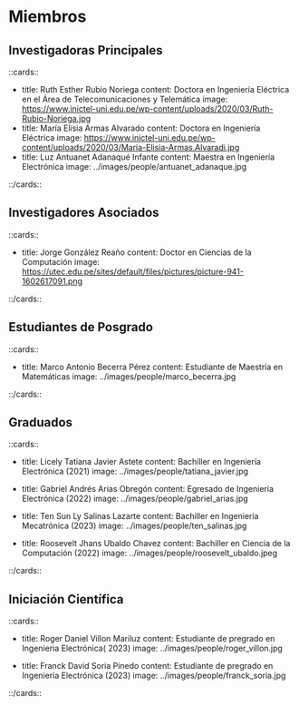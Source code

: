 # Miembros

## Investigadoras Principales

::cards::

- title: Ruth Esther Rubio Noriega
  content: Doctora en Ingeniería Eléctrica en el Área de Telecomunicaciones y Telemática
  image: https://www.inictel-uni.edu.pe/wp-content/uploads/2020/03/Ruth-Rubio-Noriega.jpg
- title: María Elisia Armas Alvarado
  content: Doctora en Ingeniería Eléctrica
  image: https://www.inictel-uni.edu.pe/wp-content/uploads/2020/03/Maria-Elisia-Armas.Alvaradi.jpg
- title: Luz Antuanet Adanaqué Infante
  content: Maestra en Ingeniería Electrónica
  image: ../images/people/antuanet_adanaque.jpg

::/cards::

## Investigadores Asociados

::cards::

- title: Jorge González Reaño
  content: Doctor en Ciencias de la Computación
  image: https://utec.edu.pe/sites/default/files/pictures/picture-941-1602617091.png

::/cards::

## Estudiantes de Posgrado

::cards::

- title: Marco Antonio Becerra Pérez
  content: Estudiante de Maestría en Matemáticas
  image: ../images/people/marco_becerra.jpg

::/cards::

## Graduados

::cards::

- title: Licely Tatiana Javier Astete
  content: Bachiller en Ingeniería Electrónica (2021)
  image: ../images/people/tatiana_javier.jpg

- title: Gabriel Andrés Arias Obregón
  content: Egresado de Ingeniería Electrónica (2022)
  image: ../images/people/gabriel_arias.jpg

- title: Ten Sun Ly Salinas Lazarte
  content: Bachiller en Ingeniería Mecatrónica (2023)
  image: ../images/people/ten_salinas.jpg

- title: Roosevelt Jhans Ubaldo Chavez
  content: Bachiller en Ciencia de la Computación (2022)
  image: ../images/people/roosevelt_ubaldo.jpeg

::/cards::

## Iniciación Científica

::cards::

- title: Roger Daniel Villon Mariluz
  content: Estudiante de pregrado en Ingenieria Electrónica( 2023)
  image: ../images/people/roger_villon.jpg

- title: Franck David Soria Pinedo
  content: Estudiante de pregrado en Ingeniería Electrónica (2023)
  image: ../images/people/franck_soria.jpg

::/cards::
